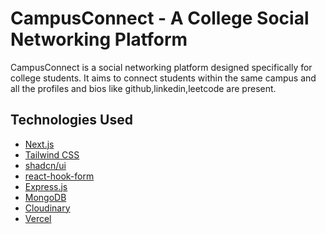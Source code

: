 
# CampusConnect - A College Social Networking Platform

CampusConnect is a social networking platform designed specifically for college students. It aims to connect students within the same campus and all the profiles and bios like github,linkedin,leetcode are present.

<!--
![CampusConnect Logo](https://yourwebsite.com/path-to-logo.png)
## Table of Contents

- [Features](#features)
- [Getting Started](#getting-started)
  - [Prerequisites](#prerequisites)
  - [Installation](#installation)
- [Usage](#usage)
- [Technologies Used](#technologies-used)
- [Contributing](#contributing)
- [License](#license)

## Features
CampusConnect offers a range of features to enhance the college experience:
>

- **User Authentication:** Users can sign up, log in, and manage their profiles securely.
- **Campus-wide Posts:** Share text and multimedia posts with the entire campus community.
- **Friend Requests:** Send and accept friend requests to connect with fellow students.
- **Direct Messaging:** Private chat with friends and classmates.
- **Groups:** Create and join interest-based groups and clubs.
- **Events:** Organize and discover events happening on campus.
- **Notifications:** Stay updated with real-time notifications.
- **User Profiles:** Customize profiles with pictures, information, and more.
- **Search:** Easily find friends, groups, and posts on the platform.

## Getting Started

Follow these steps to set up CampusConnect on your local machine.

### Prerequisites

Before you begin, ensure you have the following software installed:

- [Node.js](https://nodejs.org/)
- [npm](https://www.npmjs.com/)
- [MongoDB](https://www.mongodb.com/)
- [Git](https://git-scm.com/)

### Installation

1. Clone the CampusConnect repository:

   ```bash
   git clone https://github.com/yourusername/CampusConnect.git
   ```

2. Navigate to the project directory:

   ```bash
   cd CampusConnect
   ```

3. Install frontend dependencies:

   ```bash
   cd client
   npm install
   ```

4. Install backend dependencies:

   ```bash
   cd ../server
   npm install
   ```

5. Create a `.env` file in the `server` directory and add the following environment variables:

   ```
   PORT=3001
   MONGODB_URI=your-mongodb-uri
   SECRET_KEY=your-secret-key
   ```

6. Start the server:

   ```bash
   npm start
   ```

7. Start the frontend development server:

   ```bash
   cd ../client
   npm run dev
   ```

8. Visit `http://localhost:3000` in your web browser to access CampusConnect.

## Usage

1. Sign up for a new account or log in with an existing one.
2. Explore the platform, connect with friends, join groups, and share your thoughts and experiences with the campus community.
3. Enjoy the CampusConnect experience!

## Contributing

Contributions are welcome! If you'd like to contribute to CampusConnect, please follow these guidelines:

1. Fork the repository on GitHub.
2. Create a new branch for your feature or bug fix.
3. Make your changes and commit them with descriptive commit messages.
4. Push your branch to your fork.
5. Submit a pull request to the `main` branch of the original repository.

## License

This project is licensed under the [MIT License](LICENSE).

---

Happy connecting on CampusConnect! If you have any questions or encounter issues, feel free to reach out to us at [your@email.com](mailto:your@email.com).
-->
## Technologies Used

  - [Next.js](https://nextjs.org/)
  - [Tailwind CSS](https://tailwindcss.com/)
  - [shadcn/ui](https://ui.shadcn.com/)
  - [react-hook-form](https://www.react-hook-form.com/)
  - [Express.js](https://expressjs.com/)
  - [MongoDB](https://www.mongodb.com/)
  - [Cloudinary](https://cloudinary.com/)
  - [Vercel](https://vercel.com/)
